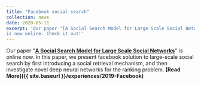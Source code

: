 ```yaml
---
title: "Facebook social search"
collection: news
date: 2020-05-11
excerpt: 'Our paper "[A Social Search Model for Large Scale Social Networks](https://arxiv.org/pdf/2005.04356.pdf)" 
is now online. Check it out!'
---
```


Our paper "__[A Social Search Model for Large Scale Social Networks](https://arxiv.org/pdf/2005.04356.pdf)__" is
online now. In this paper, we present facebook solution to large-scale social search by
first introducing a social retrieval mechanism, and then investigate
novel deep neural networks for the ranking problem. __[Read More]({{ site.baseurl }}/experiences/2019-Facebook)__